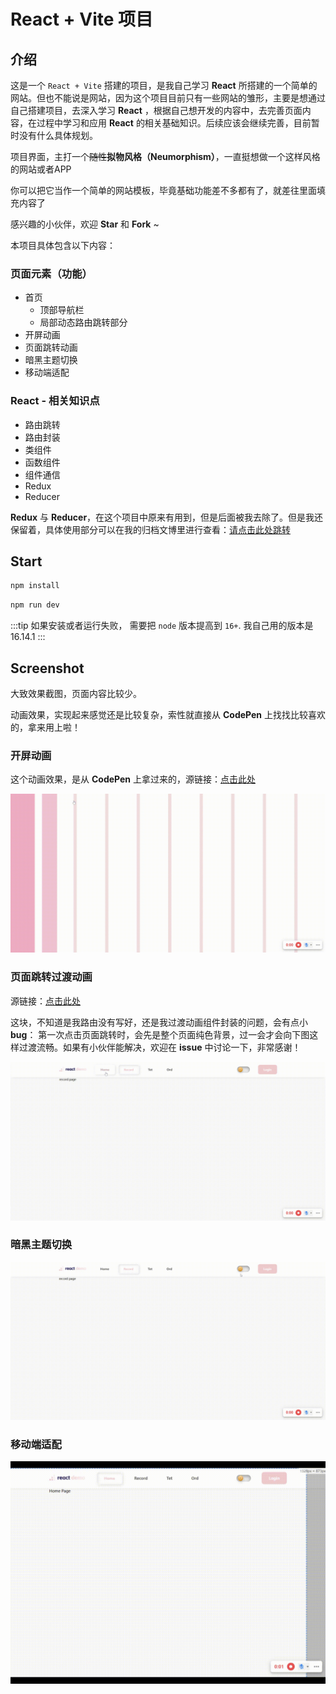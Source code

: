 # React + Vite 项目

## 介绍

这是一个 `React + Vite` 搭建的项目，是我自己学习 **React** 所搭建的一个简单的网站。但也不能说是网站，因为这个项目目前只有一些网站的雏形，主要是想通过自己搭建项目，去深入学习 **React** ，根据自己想开发的内容中，去完善页面内容，在过程中学习和应用 **React** 的相关基础知识。后续应该会继续完善，目前暂时没有什么具体规划。

项目界面，主打一个~~随性~~**拟物风格（Neumorphism）**，一直挺想做一个这样风格的网站或者APP

你可以把它当作一个简单的网站模板，毕竟基础功能差不多都有了，就差往里面填充内容了

感兴趣的小伙伴，欢迎 **Star** 和 **Fork** ~

本项目具体包含以下内容：

### 页面元素（功能）

- 首页
    - 顶部导航栏
    - 局部动态路由跳转部分
- 开屏动画
- 页面跳转动画
- 暗黑主题切换
- 移动端适配

### React - 相关知识点

- 路由跳转
- 路由封装
- 类组件
- 函数组件
- 组件通信
- Redux
- Reducer

**Redux** 与 **Reducer**，在这个项目中原来有用到，但是后面被我去除了。但是我还保留着，具体使用部分可以在我的归档文博里进行查看：[请点击此处跳转]('https://jacindatang.vercel.app/note/react/redux.html')

## Start

```bash
npm install
```

```bash
npm run dev
```

:::tip
如果安装或者运行失败， 需要把 `node` 版本提高到 `16+`. 我自己用的版本是 16.14.1
:::

## Screenshot

大致效果截图，页面内容比较少。

动画效果，实现起来感觉还是比较复杂，索性就直接从 **CodePen** 上找找比较喜欢的，拿来用上啦！

### 开屏动画

这个动画效果，是从 **CodePen** 上拿过来的，源链接：[点击此处]('https://codepen.io/juliepark/pen/pXoEqy')

![图 1](./src/assets/screenshot/1.gif) 

### 页面跳转过渡动画

源链接：[点击此处]('https://codepen.io/mitori/details/zLKZVZ')

这块，不知道是我路由没有写好，还是我过渡动画组件封装的问题，会有点小**bug**： 第一次点击页面跳转时，会先是整个页面纯色背景，过一会才会向下图这样过渡流畅。如果有小伙伴能解决，欢迎在 **issue** 中讨论一下，非常感谢！

![图 2](./src/assets/screenshot/2.gif) 

### 暗黑主题切换

![图 3](./src/assets/screenshot/3.gif) 

### 移动端适配

![图 4](./src/assets/screenshot/4.gif) 
